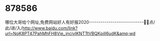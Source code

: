 # 878586
哪位大哥给个网址,免费网站好人有好报2020----------------------------🍲🍲点/此/进/入/http://www.baidu.com/link?url=NoK8PT47PahMhFH8Vie_jnciyIKNTTtVBQKpill6udK&amp;wd
